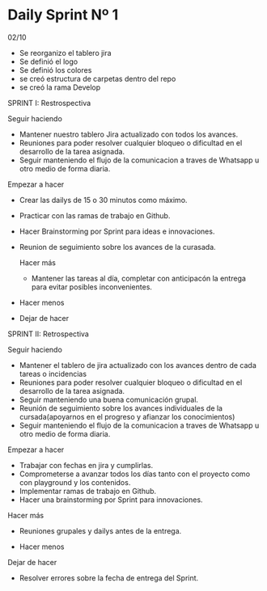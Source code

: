 # Daily Sprint Nº 1

02/10
* Se reorganizo el tablero jira
* Se definió el logo
* Se definió los colores
* se creó estructura de carpetas dentro del repo
* se creó la rama Develop

SPRINT I: Restrospectiva

Seguir haciendo
* Mantener nuestro tablero Jira actualizado con todos los avances.
* Reuniones para poder resolver cualquier bloqueo o dificultad en el desarrollo de la tarea asignada.
* Seguir manteniendo el flujo de la comunicacion a traves de Whatsapp u otro medio de forma diaria.
  
Empezar a hacer
* Crear las dailys de 15 o 30 minutos como máximo.
* Practicar con las ramas de trabajo en Github.
* Hacer Brainstorming por Sprint para ideas e innovaciones.
* Reunion de seguimiento sobre los avances de la curasada.

  Hacer más
  * Mantener las tareas al día, completar con anticipacón la entrega para evitar posibles inconvenientes.

*  Hacer menos

* Dejar de hacer

SPRINT II: Retrospectiva

Seguir haciendo
* Mantener el tablero de jira actualizado con los avances dentro de cada tareas o incidencias
* Reuniones para poder resolver cualquier bloqueo o dificultad en el desarrollo de la tarea asignada.
* Seguir manteniendo una buena comunicación grupal.
* Reunión de seguimiento sobre los avances individuales de la cursada(apoyarnos en el progreso y afianzar los conocimientos)
* Seguir manteniendo el flujo de la comunicacion a traves de Whatsapp u otro medio de forma diaria.

Empezar a hacer
* Trabajar con fechas en jira y cumplirlas.
* Comprometerse a avanzar todos los días tanto con el proyecto como con playground y los contenidos.
* Implementar ramas de trabajo en Github.
* Hacer una brainstorming por Sprint para innovaciones.

Hacer más
* Reuniones grupales y dailys antes de  la entrega.

* Hacer menos

Dejar de hacer
* Resolver errores sobre la fecha de entrega del Sprint.
  